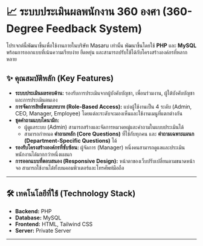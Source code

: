 # 📈 ระบบประเมินผลพนักงาน 360 องศา (360-Degree Feedback System)

โปรเจกต์นี้พัฒนาขึ้นเพื่อใช้งานภายในบริษัท Masaru เท่านั้น
พัฒนาขึ้นโดยใช้ **PHP** และ **MySQL** พร้อมการออกแบบที่เน้นความเรียบง่าย ยืดหยุ่น และสามารถปรับใช้ได้กับโครงสร้างองค์กรที่หลากหลาย


## ✨ คุณสมบัติหลัก (Key Features)

- **ระบบประเมินผลรอบด้าน:** รองรับการประเมินจากผู้บังคับบัญชา, เพื่อนร่วมงาน, ผู้ใต้บังคับบัญชา และการประเมินตนเอง
- **การจัดการสิทธิ์ตามบทบาท (Role-Based Access):** แบ่งผู้ใช้งานเป็น 4 ระดับ (Admin, CEO, Manager, Employee) โดยแต่ละระดับจะมองเห็นและใช้งานเมนูที่แตกต่างกัน
- **ชุดคำถามแบบไดนามิก:**
    - ผู้ดูแลระบบ (Admin) สามารถสร้างและจัดการหมวดหมู่และคำถามในแบบประเมินได้
    - สามารถกำหนด **คำถามหลัก (Core Questions)** ที่ใช้กับทุกคน และ **คำถามเฉพาะแผนก (Department-Specific Questions)** ได้
- **รองรับโครงสร้างองค์กรที่ซับซ้อน:** ผู้จัดการ (Manager) หนึ่งคนสามารถดูแลและประเมินพนักงานได้มากกว่าหนึ่งแผนก
- **การออกแบบที่ตอบสนอง (Responsive Design):** หน้าตาของเว็บปรับเปลี่ยนตามขนาดหน้าจอ สามารถใช้งานได้ทั้งบนคอมพิวเตอร์และโทรศัพท์มือถือ

---

## 🛠️ เทคโนโลยีที่ใช้ (Technology Stack)

- **Backend:** PHP
- **Database:** MySQL
- **Frontend:** HTML, Tailwind CSS
- **Server:** Private Server

---

